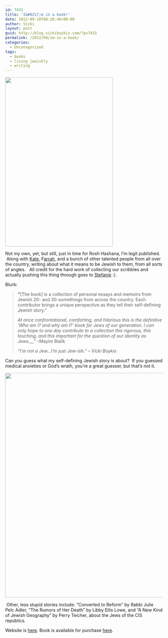 ```yaml
---
id: 7431
title: 'I&#8217;m in a book!'
date: 2012-09-18T08:26:49+00:00
author: Vicki
layout: post
guid: http://blog.vickiboykis.com/?p=7431
permalink: /2012/09/im-in-a-book/
categories:
  - Uncategorized
tags:
  - books
  - living jewishly
  - writing
---
```

[<img class="aligncenter size-full wp-image-7560" title="Screen shot 2012-09-18 at 8.11.23 AM" src="http://blog.vickiboykis.com/wp-content/uploads/2012/09/Screen-shot-2012-09-18-at-8.11.23-AM.png" alt="" width="344" height="540" />](http://blog.vickiboykis.com/wp-content/uploads/2012/09/Screen-shot-2012-09-18-at-8.11.23-AM.png)

Not my own, yet, but still, just in time for Rosh Hashana, I&#8217;m legit published.  Along with <a href="http://www.suburbansweetheart.com/" target="_blank">Kate,</a> F<a href="https://twitter.com/ffidler" target="_blank">arrah,</a> and a bunch of other talented people from all over the country, writing about what it means to be Jewish to them, from all sorts of angles.   All credit for the hard work of collecting our scribbles and actually pushing this thing through goes to <a href="http://www.livingjewishlybook.com/lj/about.aspx" target="_blank">Stefanie</a> :).

Blurb:

> **&#8220;**[The book] is a collection of personal essays and memoirs from Jewish 20- and 30-somethings from across the country. Each contributor brings a unique perspective as they tell their self-defining Jewish story.&#8221;
> 
> _At once confrontational, comforting, and hilarious this is the definitive ‘Who am I? and why am I?’ book for Jews of our generation. I can only hope to one day contribute to a collection this rigorous, this touching, and this important for the question of our identity as Jews.__”_ &#8211;Mayim Bialik
> 
> _&#8220;I&#8217;m not a Jew&#8230;I&#8217;m just Jew-ish.&#8221; &#8211; Vicki Boykis_

Can you guess what my self-defining Jewish story is about?  If you guessed medical anxieties or God&#8217;s wrath, you&#8217;re a great guesser, but that&#8217;s not it.

<p style="text-align: center;">
  <a href="http://blog.vickiboykis.com/wp-content/uploads/2012/09/IMG_20120918_081450.jpg"><img class="aligncenter  wp-image-7562" title="IMG_20120918_081450" src="http://blog.vickiboykis.com/wp-content/uploads/2012/09/IMG_20120918_081450-768x1024.jpg" alt="" width="538" height="717" /></a>
</p>

 Other, less stupid stories include: &#8220;Converted to Reform&#8221; by Rabbi Julie Pelc Adler, &#8220;The Rumors of Her Death&#8221; by Libby Ellis Lowe, and &#8220;A New Kind of Jewish Geography&#8221; by Perry Teicher, about the Jews of the CIS republics.

Website is <a href="http://www.livingjewishlybook.com/lj/default.aspx" target="_blank">here</a>. Book is available for purchase <a href="http://www.amazon.com/dp/1618111639/ref=cm_sw_su_dp" target="_blank">here</a>.

&nbsp;